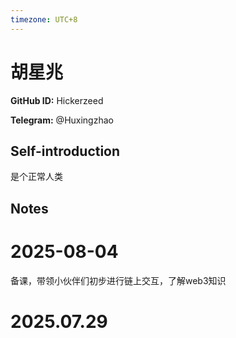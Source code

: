```yaml
---
timezone: UTC+8
---
```


# 胡星兆

**GitHub ID:** Hickerzeed

**Telegram:** @Huxingzhao

## Self-introduction

是个正常人类

## Notes

<!-- Content_START -->
# 2025-08-04

备课，带领小伙伴们初步进行链上交互，了解web3知识


# 2025.07.29


<!-- Content_END -->
